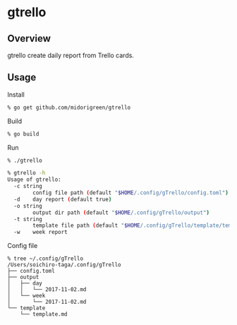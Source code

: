 # gtrello

## Overview
gtrello create daily report from Trello cards.

## Usage
Install
```sh
% go get github.com/midorigreen/gtrello
```

Build
```sh
% go build
```

Run
```sh
% ./gtrello

% gtrello -h
Usage of gtrello:
  -c string
        config file path (default "$HOME/.config/gTrello/config.toml")
  -d    day report (default true)
  -o string
        output dir path (default "$HOME/.config/gTrello/output")
  -t string
        template file path (default "$HOME/.config/gTrello/template/template.md")
  -w    week report
```

Config file
```
% tree ~/.config/gTrello
/Users/soichiro-taga/.config/gTrello
├── config.toml
├── output
│   ├── day
│   │   └── 2017-11-02.md
│   └── week
│       └── 2017-11-02.md
└── template
    └── template.md
```
